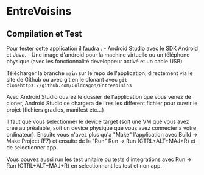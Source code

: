 # EntreVoisins


## Compilation et Test

Pour tester cette application il faudra : 
	- Android Studio avec le SDK Android et Java. 
	- Une image d'android pour la machine virtuelle ou un téléphone physique (avec les fonctionnalité developpeur activé et un cable USB)

Télécharger la branche `main` sur le repo de l'application, directement via le site de Github ou avec git en le clonant avec  `git clonehttps://github.com/Coldragon/EntreVoisins`

Avec Android Studio ouvrez le dossier de l'application que vous venez de cloner, Android Studio ce chargera de lires les different fichier pour ouvrir le projet (fichiers gradles, manifest etc...)

Il faut que vous selectionner le device target (soit une VM que vous avez créé au préalable, soit un device physique que vous avez connecter a votre ordinateur).
Ensuite vous n'avez plus qu'a "Make" l'application avec Build -> Make Project (F7) et ensuite de la "Run" Run -> Run (CTRL+ALT+MAJ+R) et de selectionner app.

Vous pouvez aussi run les test unitaire ou tests d'integrations avec Run -> Run (CTRL+ALT+MAJ+R) en selectionnant les test et non app.